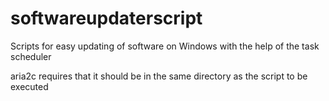# softwareupdaterscript
Scripts for easy updating of software on Windows with the help of the task scheduler

aria2c requires that it should be in the same directory as the script to be executed
